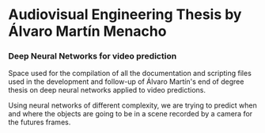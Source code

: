 # Audiovisual Engineering Thesis by Álvaro Martín Menacho

### Deep Neural Networks for video prediction

Space used for the compilation of all the documentation and scripting files used in the development and follow-up of Álvaro Martín's end of degree thesis on deep neural networks applied to video predictions. 

Using neural networks of different complexity, we are trying to predict when and where the objects are going to be in a scene recorded by a camera for the futures frames.

